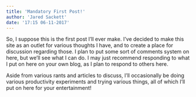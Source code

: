 ```yaml
---
title: 'Mandatory First Post!'
author: 'Jared Sackett'
date: '17:15 06-11-2017'
---
```


So, I suppose this is the first post I’ll ever make. I’ve decided to make this site as an outlet for various thoughts I have, and to create a place for discussion regarding those. I plan to put some sort of comments system on here, but we’ll see what I can do. I may just recommend responding to what I put on here on your own blog, as I plan to respond to others here.

Aside from various rants and articles to discuss, I’ll occasionally be doing various productivity experiments and trying various things, all of which I’ll put on here for your entertainment!